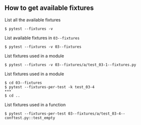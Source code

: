 ## How to get available fixtures

List all the available fixtures
```unix
$ pytest --fixtures -v
```

List available fixtures in `03--fixtures`
```unix
$ pytest --fixtures -v 03--fixtures
```

List fixtures used in a module
```unix
$ pytest --fixtures -v 03--fixtures/a/test_03-1--fixtures.py
```

List fixtures used in a module
```unix
$ cd 03--fixtures
$ pytest --fixtures-per-test -k test_03-4
***
$ cd ..
```

List fixtures used in a function
```unix
$ pytest --fixtures-per-test 03--fixtures/a/test_03-4--conftest.py::test_empty
```